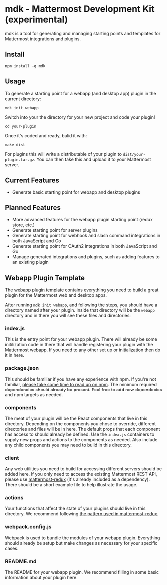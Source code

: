 # mdk - Mattermost Development Kit (experimental)

mdk is a tool for generating and managing starting points and templates for Mattermost integrations and plugins.

## Install

```
npm install -g mdk
```

## Usage

To generate a starting point for a webapp (and desktop app) plugin in the current directory:
```
mdk init webapp
```

Switch into your the directory for your new project and code your plugin!
```
cd your-plugin
```


Once it's coded and ready, bulid it with:
```
make dist
```

For plugins this will write a distributable of your plugin to `dist/your-plugin.tar.gz`. You can then take this and upload it to your Mattermost server.


## Current Features

* Generate basic starting point for webapp and desktop plugins

## Planned Features

* More advanced features for the webapp plugin starting point (redux store, etc.)
* Generate starting point for server plugins
* Generate starting point for webhook and slash command integrations in both JavaScript and Go
* Generate starting point for OAuth2 integrations in both JavaScript and Go
* Manage generated integrations and plugins, such as adding features to an existing plugin

## Webapp Plugin Template

The [webapp plugin template](https://github.com/mattermost/mdk/tree/master/templates/webapp) contains everything you need to build a great plugin for the Mattermost web and desktop apps.

After running `mdk init webapp`, and following the steps, you should have a directory named after your plugin. Inside that directory will be the `webapp` directory and in there you will see these files and directories:

### index.js

This is the entry point for your webapp plugin. There will already be some initilization code in there that will handle registering your plugin with the Mattermost webapp. If you need to any other set up or initialization then do it in here.

### package.json

This should be familiar if you have any experience with npm. If you're not familiar, [please take some time to read up on npm](https://www.npmjs.com/). The minimum required dependencies should already be present. Feel free to add new dependecies and npm targets as needed.

### components

The meat of your plugin will be the React components that live in this directory. Depending on the components you chose to override, different directories and files will be in here. The default props that each component has access to should already be defined. Use the `index.js` containers to supply new props and actions to the components as needed. Also include any child components you may need to build in this directory.

### client

Any web utilities you need to build for accessing different servers should be added here. If you only need to access the existing Mattermost REST API, please use [mattermost-redux](https://github.com/mattermost/mattermost-redux) (it's already included as a dependency). There should be a short example file to help illustrate the usage.

### actions

Your functions that affect the state of your plugins should live in this directory. We recommend following [the pattern used in mattermost-redux](https://github.com/mattermost/mattermost-redux/blob/master/src/actions/users.js#L1253).

### webpack.config.js

Webpack is used to bundle the modules of your webapp plugin. Everything should already be setup but make changes as necessary for your specific cases.

### README.md

The README for your webapp plugin. We recommend filling in some basic information about your plugin here.
